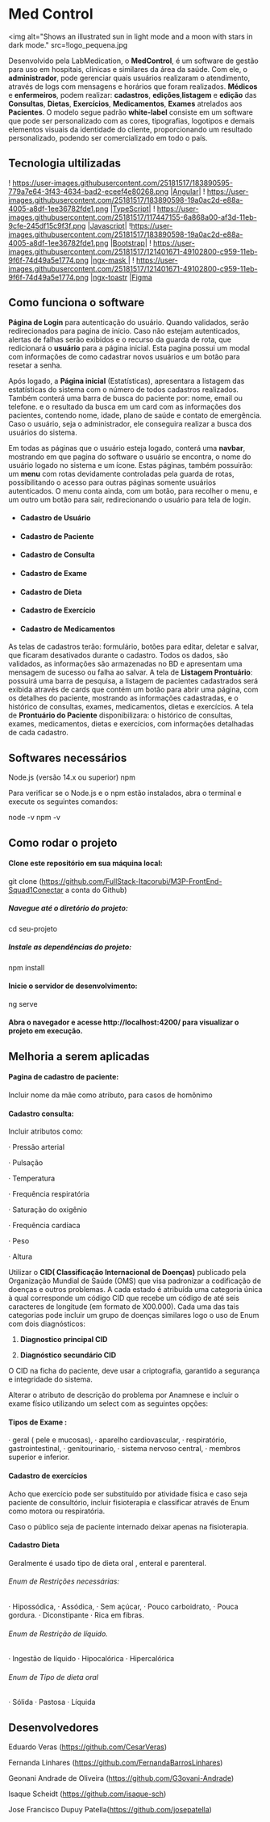 # Med Control


  <img alt="Shows an illustrated sun in light mode and a moon with stars in dark mode." src=!logo_pequena.jpg


Desenvolvido pela LabMedication, o **MedControl**, é um software de gestão para uso em hospitais, clinicas e similares da área da saúde.
Com ele, o **administrador**, pode gerenciar quais usuários realizaram o atendimento, através de logs com mensagens e horários que foram realizados.
**Médicos** e **enfermeiros**, podem realizar: **cadastros**, **edições**,**listagem** e **edição** das **Consultas**, **Dietas**, **Exercícios**, **Medicamentos**, **Exames** atrelados aos **Pacientes**.
O modelo segue padrão **white-label** consiste em um software que pode ser personalizado com as cores, tipografias, logotipos e demais elementos visuais da identidade do cliente, proporcionando um resultado personalizado, podendo ser comercializado em todo o país.


## Tecnologia ultilizadas
! https://user-images.githubusercontent.com/25181517/183890595-779a7e64-3f43-4634-bad2-eceef4e80268.png
|[Angular](https://angular.io/cli/generate#guard-command)|
! https://user-images.githubusercontent.com/25181517/183890598-19a0ac2d-e88a-4005-a8df-1ee36782fde1.png
|[TypeScript](https://www.typescriptlang.org/)|
! https://user-images.githubusercontent.com/25181517/117447155-6a868a00-af3d-11eb-9cfe-245df15c9f3f.png
|[Javascript](https://developer.mozilla.org/pt-BR/docs/Web/JavaScript)|
!https://user-images.githubusercontent.com/25181517/183890598-19a0ac2d-e88a-4005-a8df-1ee36782fde1.png
|[Bootstrap](https://getbootstrap.com/)|
! https://user-images.githubusercontent.com/25181517/121401671-49102800-c959-11eb-9f6f-74d49a5e1774.png
|[ngx-mask ](https://getbootstrap.com/)|
! https://user-images.githubusercontent.com/25181517/121401671-49102800-c959-11eb-9f6f-74d49a5e1774.png
|[ngx-toastr](https://www.npmjs.com/package/ngx-toastr)
|[Figma](https://www.figma.com/file/Ls401zXD2AWuH7V3pYCY9p/Untitled?type=design&node-id=0-1&mode=design&t=uzsIIl3ikWc2U6Pm-0)




## Como funciona o software

**Página de Login** para autenticação do usuário. Quando validados, serão redirecionados 
para pagina de início. Caso não estejam autenticados, alertas de falhas serão exibidos e o recurso da guarda de rota, que redicionará o **usuário** para a página inicial. Esta pagina possui um modal com informações de como cadastrar novos usuários e um botão para resetar a senha.

Após logado, a **Página inicial** (Estatísticas), apresentara a listagem das estatísticas do sistema com o número de todos cadastros realizados. Também conterá uma barra de busca do paciente por: nome, email ou telefone. e o resultado da busca em um card com as informações dos pacientes, contendo nome, idade, plano de saúde e contato de emergência. Caso o usuário, seja o administrador, ele conseguira realizar a busca dos usuários do sistema.

Em todas as páginas que o usuário esteja logado, conterá uma **navbar**, mostrando em que pagina do software o usuário se encontra, o nome do usuário logado no sistema e um ícone.
Estas páginas, também possuirão: um **menu** com rotas devidamente controladas pela guarda de rotas, possibilitando o acesso para outras páginas somente usuários autenticados. O menu conta ainda, com um botão, para recolher o menu, e um outro um botão para sair, redirecionando o usuário para tela de login.

- #### Cadastro de Usuário
- #### Cadastro de Paciente
- #### Cadastro de Consulta
- #### Cadastro de Exame
- #### Cadastro de Dieta
- #### Cadastro de Exercício
- #### Cadastro de Medicamentos

As telas de cadastros terão: formulário, botões para editar, deletar e salvar, que ficaram desativados durante o cadastro. Todos os dados, são validados, as informações são armazenadas no BD e apresentam uma mensagem de sucesso ou falha ao salvar.
A tela de **Listagem Prontuário**: possuirá uma barra de pesquisa, a listagem de pacientes cadastrados será exibida através de cards que contém um botão para abrir uma página, com os detalhes do paciente, mostrando as informações cadastradas, e o histórico de consultas, exames, medicamentos, dietas e exercícios.
A tela de **Prontuário do Paciente** disponibilizara: o histórico de consultas, exames, medicamentos, dietas e exercícios, com informações detalhadas de cada cadastro.




## Softwares necessários

Node.js (versão 14.x ou superior) npm

Para verificar se o Node.js e o npm estão instalados, abra o terminal e execute os seguintes comandos:

node -v npm -v



## Como rodar o projeto

#### Clone este repositório em sua máquina local:

git clone 
 (https://github.com/FullStack-Itacorubi/M3P-FrontEnd-Squad1Conectar a conta do Github)
##### Navegue até o diretório do projeto:

cd seu-projeto

##### Instale as dependências do projeto:

npm install

#### Inicie o servidor de desenvolvimento:

ng serve

#### Abra o navegador e acesse http://localhost:4200/ para visualizar o projeto em execução.





## Melhoria a serem aplicadas

#### Pagina de cadastro de paciente:

Incluir nome da mãe como atributo, para casos de homônimo

#### Cadastro consulta:

Incluir atributos como:

· Pressão arterial

· Pulsação

· Temperatura

· Frequência respiratória

· Saturação do oxigênio

· Frequência cardíaca

· Peso

· Altura

Utilizar o **CID( Classificação Internacional de Doenças)**  publicado pela Organização Mundial de Saúde (OMS) que visa padronizar a codificação de doenças e outros problemas. A cada estado é atribuída uma categoria única à qual corresponde um código CID que recebe um código de até seis caracteres de longitude (em formato de X00.000).
Cada uma das tais categorias pode incluir um grupo de doenças similares logo o uso de Enum com dois diagnósticos:

1. **Diagnostico principal CID**

2. **Diagnóstico secundário CID**


O CID na ficha do paciente, deve usar a criptografia, garantido a segurança e integridade do sistema.

Alterar o atributo de descrição do problema por Anamnese e incluir o exame físico utilizando um select com as seguintes opções:

#### Tipos de Exame :

· geral ( pele e mucosas),
· aparelho cardiovascular,
· respiratório, gastrointestinal,
· genitourinario,
· sistema nervoso central,
· membros superior e inferior.

#### Cadastro de exercícios

Acho que exercício pode ser substituído por atividade física e caso seja paciente de consultório, incluir fisioterapia e classificar através de Enum como motora ou respiratória.

Caso o público seja de paciente internado deixar apenas na fisioterapia.

#### Cadastro Dieta

Geralmente é usado tipo de dieta oral , enteral e parenteral.

###### Enum de Restrições necessárias:

· Hipossódica,
· Assódica,
· Sem açúcar,
· Pouco carboidrato,
· Pouca gordura.
· Diconstipante
· Rica em fibras.

###### Enum de Restrição de líquido.

· Ingestão de líquido
· Hipocalórica
· Hipercalórica

###### Enum de Tipo de dieta oral

· Sólida
· Pastosa
· Líquida



## Desenvolvedores


Eduardo Veras (https://github.com/CesarVeras)

Fernanda Linhares (https://github.com/FernandaBarrosLinhares)

Geonani Andrade de Oliveira (https://github.com/G3ovani-Andrade)

Isaque Scheidt (https://github.com/isaque-sch)

Jose Francisco Dupuy Patella(https://github.com/josepatella)